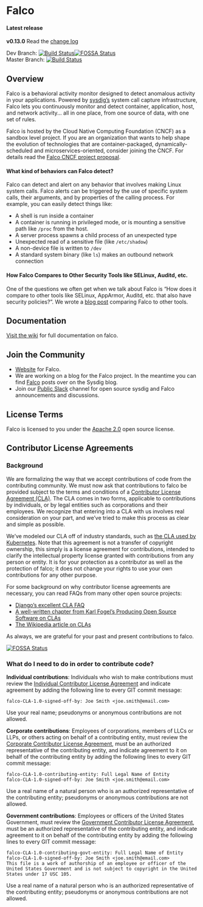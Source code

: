 # Falco

#### Latest release

**v0.13.0**
Read the [change log](https://github.com/falcosecurity/falco/blob/dev/CHANGELOG.md)

Dev Branch: [![Build Status](https://travis-ci.org/falcosecurity/falco.svg?branch=dev)](https://travis-ci.org/falcosecurity/falco)[![FOSSA Status](https://app.fossa.io/api/projects/git%2Bgithub.com%2Fzt2%2Ffalco.svg?type=shield)](https://app.fossa.io/projects/git%2Bgithub.com%2Fzt2%2Ffalco?ref=badge_shield)
<br />
Master Branch: [![Build Status](https://travis-ci.org/falcosecurity/falco.svg?branch=master)](https://travis-ci.org/falcosecurity/falco)

## Overview
Falco is a behavioral activity monitor designed to detect anomalous activity in your applications. Powered by [sysdig’s](https://github.com/draios/sysdig) system call capture infrastructure, Falco lets you continuously monitor and detect container, application, host, and network activity... all in one place, from one source of data, with one set of rules.

Falco is hosted by the Cloud Native Computing Foundation (CNCF) as a sandbox level project. If you are an organization that wants to help shape the evolution of technologies that are container-packaged, dynamically-scheduled and microservices-oriented, consider joining the CNCF. For details read the [Falco CNCF project proposal](https://github.com/cncf/toc/tree/master/proposals/falco.adoc).

#### What kind of behaviors can Falco detect?

Falco can detect and alert on any behavior that involves making Linux system calls. Falco alerts can be triggered by the use of specific system calls, their arguments, and by properties of the calling process. For example, you can easily detect things like:

- A shell is run inside a container
- A container is running in privileged mode, or is mounting a sensitive path like `/proc` from the host.
- A server process spawns a child process of an unexpected type
- Unexpected read of a sensitive file (like `/etc/shadow`)
- A non-device file is written to `/dev`
- A standard system binary (like `ls`) makes an outbound network connection

#### How Falco Compares to Other Security Tools like SELinux, Auditd, etc.

One of the questions we often get when we talk about Falco is “How does it compare to other tools like SELinux, AppArmor, Auditd, etc. that also have security policies?”. We wrote a [blog post](https://sysdig.com/blog/selinux-seccomp-falco-technical-discussion/) comparing Falco to other tools.


Documentation
---
[Visit the wiki](https://github.com/falcosecurity/falco/wiki) for full documentation on falco.

Join the Community
---
* [Website](https://falco.org) for Falco.
* We are working on a blog for the Falco project. In the meantime you can find [Falco](https://sysdig.com/blog/tag/falco/) posts over on the Sysdig blog.
* Join our [Public Slack](https://slack.sysdig.com) channel for open source sysdig and Falco announcements and discussions.

License Terms
---
Falco is licensed to you under the [Apache 2.0](./COPYING) open source license.

Contributor License Agreements
---
### Background
 We are formalizing the way that we accept contributions of code from the contributing community. We must now ask that contributions to falco be provided subject to the terms and conditions of a [Contributor License Agreement (CLA)](./cla). The CLA comes in two forms, applicable to contributions by individuals, or by legal entities such as corporations and their employees. We recognize that entering into a CLA with us involves real consideration on your part, and we’ve tried to make this process as clear and simple as possible.

 We’ve modeled our CLA off of industry standards, such as [the CLA used by Kubernetes](https://github.com/kubernetes/kubernetes/blob/master/CONTRIBUTING.md). Note that this agreement is not a transfer of copyright ownership, this simply is a license agreement for contributions, intended to clarify the intellectual property license granted with contributions from any person or entity. It is for your protection as a contributor as well as the protection of falco; it does not change your rights to use your own contributions for any other purpose.

 For some background on why contributor license agreements are necessary, you can read FAQs from many other open source projects:

- [Django’s excellent CLA FAQ](https://www.djangoproject.com/foundation/cla/faq/)
- [A well-written chapter from Karl Fogel’s Producing Open Source Software on CLAs](http://producingoss.com/en/copyright-assignment.html)
- [The Wikipedia article on CLAs](http://en.wikipedia.org/wiki/Contributor_license_agreement)

As always, we are grateful for your past and present contributions to falco.


[![FOSSA Status](https://app.fossa.io/api/projects/git%2Bgithub.com%2Fzt2%2Ffalco.svg?type=large)](https://app.fossa.io/projects/git%2Bgithub.com%2Fzt2%2Ffalco?ref=badge_large)

### What do I need to do in order to contribute code?

**Individual contributions**: Individuals who wish to make contributions must review the [Individual Contributor License Agreement](./cla/falco_contributor_agreement.txt) and indicate agreement by adding the following line to every GIT commit message:

```
falco-CLA-1.0-signed-off-by: Joe Smith <joe.smith@email.com>
```

Use your real name; pseudonyms or anonymous contributions are not allowed.

**Corporate contributions**: Employees of corporations, members of LLCs or LLPs, or others acting on behalf of a contributing entity, must review the [Corporate Contributor License Agreement](./cla/falco_corp_contributor_agreement.txt), must be an authorized representative of the contributing entity, and indicate agreement to it on behalf of the contributing entity by adding the following lines to every GIT commit message:

```
falco-CLA-1.0-contributing-entity: Full Legal Name of Entity
falco-CLA-1.0-signed-off-by: Joe Smith <joe.smith@email.com>
```

Use a real name of a natural person who is an authorized representative of the contributing entity; pseudonyms or anonymous contributions are not allowed.

**Government contributions**: Employees or officers of the United States Government, must review the [Government Contributor License Agreement](https://github.com/falcosecurity/falco/blob/dev/cla/falco_govt_contributor_agreement.txt), must be an authorized representative of the contributing entity, and indicate agreement to it on behalf of the contributing entity by adding the following lines to every GIT commit message:

```
falco-CLA-1.0-contributing-govt-entity: Full Legal Name of Entity
falco-CLA-1.0-signed-off-by: Joe Smith <joe.smith@email.com>
This file is a work of authorship of an employee or officer of the United States Government and is not subject to copyright in the United States under 17 USC 105.
```

Use a real name of a natural person who is an authorized representative of the contributing entity; pseudonyms or anonymous contributions are not allowed.